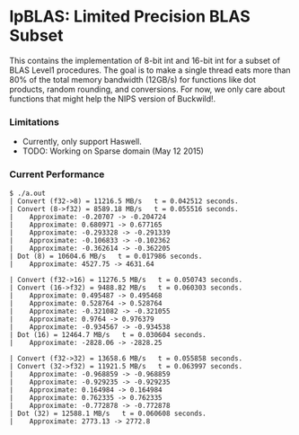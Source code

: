 # lpBLAS: Limited Precision BLAS Subset

This contains the implementation of 8-bit int and 16-bit int
for a subset of BLAS Level1 procedures. The goal is to make
a single thread eats more than 80% of the total memory bandwidth
(12GB/s) for functions like dot products, random rounding,
and conversions. For now, we only care about functions that
might help the NIPS version of Buckwild!.


### Limitations
  - Currently, only support Haswell.
  - TODO: Working on Sparse domain (May 12 2015)

### Current Performance

    $ ./a.out 
    | Convert (f32->8) = 11216.5 MB/s   t = 0.042512 seconds.
    | Convert (8->f32) = 8589.18 MB/s   t = 0.055516 seconds.
    |    Approximate: -0.20707 -> -0.204724
    |    Approximate: 0.680971 -> 0.677165
    |    Approximate: -0.293328 -> -0.291339
    |    Approximate: -0.106833 -> -0.102362
    |    Approximate: -0.362614 -> -0.362205
    | Dot (8) = 10604.6 MB/s   t = 0.017986 seconds.
    |    Approximate: 4527.75 -> 4631.64
    
    | Convert (f32->16) = 11276.5 MB/s   t = 0.050743 seconds.
    | Convert (16->f32) = 9488.82 MB/s   t = 0.060303 seconds.
    |    Approximate: 0.495487 -> 0.495468
    |    Approximate: 0.528764 -> 0.528764
    |    Approximate: -0.321082 -> -0.321055
    |    Approximate: 0.9764 -> 0.976379
    |    Approximate: -0.934567 -> -0.934538
    | Dot (16) = 12464.7 MB/s   t = 0.030604 seconds.
    |    Approximate: -2828.06 -> -2828.25
    
    | Convert (f32->32) = 13658.6 MB/s   t = 0.055858 seconds.
    | Convert (32->f32) = 11921.5 MB/s   t = 0.063997 seconds.
    |    Approximate: -0.968859 -> -0.968859
    |    Approximate: -0.929235 -> -0.929235
    |    Approximate: 0.164984 -> 0.164984
    |    Approximate: 0.762335 -> 0.762335
    |    Approximate: -0.772878 -> -0.772878
    | Dot (32) = 12588.1 MB/s   t = 0.060608 seconds.
    |    Approximate: 2773.13 -> 2772.8
    
